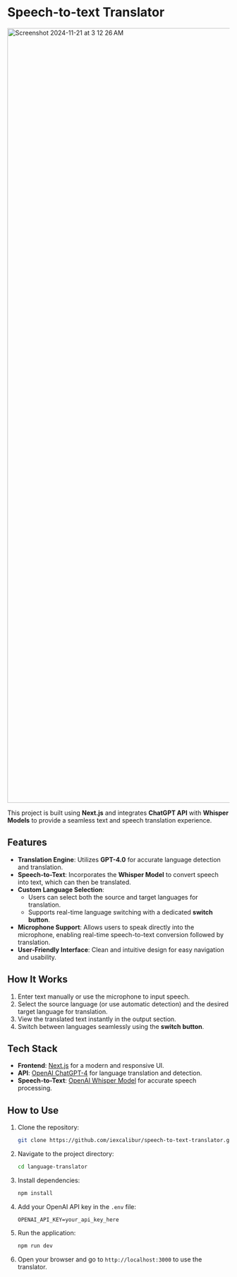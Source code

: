 # Speech-to-text Translator

<img width="1754" alt="Screenshot 2024-11-21 at 3 12 26 AM" src="https://github.com/user-attachments/assets/88c24a03-2af4-43f2-86ae-17981bf88cd0">

This project is built using **Next.js** and integrates **ChatGPT API** with **Whisper Models** to provide a seamless text and speech translation experience.

## Features
- **Translation Engine**: Utilizes **GPT-4.0** for accurate language detection and translation.
- **Speech-to-Text**: Incorporates the **Whisper Model** to convert speech into text, which can then be translated.
- **Custom Language Selection**: 
  - Users can select both the source and target languages for translation.
  - Supports real-time language switching with a dedicated **switch button**.
- **Microphone Support**: Allows users to speak directly into the microphone, enabling real-time speech-to-text conversion followed by translation.
- **User-Friendly Interface**: Clean and intuitive design for easy navigation and usability.

## How It Works
1. Enter text manually or use the microphone to input speech.
2. Select the source language (or use automatic detection) and the desired target language for translation.
3. View the translated text instantly in the output section.
4. Switch between languages seamlessly using the **switch button**.

## Tech Stack
- **Frontend**: [Next.js](https://nextjs.org) for a modern and responsive UI.
- **API**: [OpenAI ChatGPT-4](https://openai.com/chatgpt) for language translation and detection.
- **Speech-to-Text**: [OpenAI Whisper Model](https://openai.com/whisper) for accurate speech processing.

## How to Use
1. Clone the repository:
   ```bash
   git clone https://github.com/iexcalibur/speech-to-text-translator.git
   ```
2. Navigate to the project directory:
   ```bash
   cd language-translator
   ```
3. Install dependencies:
   ```bash
   npm install
   ```
4. Add your OpenAI API key in the `.env` file:
   ```plaintext
   OPENAI_API_KEY=your_api_key_here
   ```
5. Run the application:
   ```bash
   npm run dev
   ```
6. Open your browser and go to `http://localhost:3000` to use the translator.



